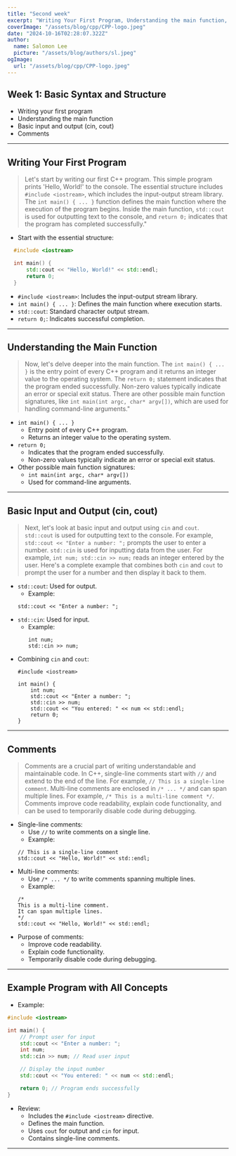 ```yaml
---
title: "Second week"
excerpt: "Writing Your First Program, Understanding the main function, Basic I/O, and Comments"
coverImage: "/assets/blog/cpp/CPP-logo.jpeg"
date: "2024-10-16T02:28:07.322Z"
author:
  name: Salomon Lee
  picture: "/assets/blog/authors/sl.jpeg"
ogImage:
  url: "/assets/blog/cpp/CPP-logo.jpeg"
---
```


## Week 1: **Basic Syntax and Structure**

* Writing your first program
* Understanding the main function
* Basic input and output (cin, cout)
* Comments

---
## **Writing Your First Program**
> Let's start by writing our first C++ program. This simple program prints 'Hello, World!' to the console. The essential structure includes `#include <iostream>`, which includes the input-output stream library. The `int main() { ... }` function defines the main function where the execution of the program begins. Inside the main function, `std::cout` is used for outputting text to the console, and `return 0;` indicates that the program has completed successfully."

* Start with the essential structure:
  
``` cpp
  #include <iostream>

  int main() {
      std::cout << "Hello, World!" << std::endl;
      return 0;
  }
```

* ``` #include <iostream> ```: Includes the input-output stream library.
* ``` int main() { ... } ```: Defines the main function where execution starts.
* ``` std::cout ```: Standard character output stream.
* ``` return 0; ```: Indicates successful completion.

---
## **Understanding the Main Function**
> Now, let's delve deeper into the main function. The `int main() { ... }` is the entry point of every C++ program and it returns an integer value to the operating system. The `return 0;` statement indicates that the program ended successfully. Non-zero values typically indicate an error or special exit status. There are other possible main function signatures, like `int main(int argc, char* argv[])`, which are used for handling command-line arguments."

* `int main() { ... }`
    * Entry point of every C++ program.
    * Returns an integer value to the operating system.
* `return 0;`
    * Indicates that the program ended successfully.
    * Non-zero values typically indicate an error or special exit status.
* Other possible main function signatures:
    * `int main(int argc, char* argv[])`
    * Used for command-line arguments.

---
## **Basic Input and Output (cin, cout)**
> Next, let's look at basic input and output using `cin` and `cout`. `std::cout` is used for outputting text to the console. For example, `std::cout << "Enter a number: ";` prompts the user to enter a number. `std::cin` is used for inputting data from the user. For example, `int num; std::cin >> num;` reads an integer entered by the user. Here's a complete example that combines both `cin` and `cout` to prompt the user for a number and then display it back to them.

* `std::cout`: Used for output.
    * Example:
    ``` 
    std::cout << "Enter a number: ";
    ```
* `std::cin`: Used for input.
    * Example:
        ```
        int num;
        std::cin >> num;
        ```
* Combining `cin` and `cout`:
    ```
    #include <iostream>

    int main() {
        int num;
        std::cout << "Enter a number: ";
        std::cin >> num;
        std::cout << "You entered: " << num << std::endl;
        return 0;
    }
    ```

---
## **Comments**
> Comments are a crucial part of writing understandable and maintainable code. In C++, single-line comments start with `//` and extend to the end of the line. For example, `// This is a single-line comment`. Multi-line comments are enclosed in `/* ... */` and can span multiple lines. For example, `/* This is a multi-line comment */`. Comments improve code readability, explain code functionality, and can be used to temporarily disable code during debugging.

* Single-line comments:
    * Use `//` to write comments on a single line.
    * Example:
    ```
    // This is a single-line comment
    std::cout << "Hello, World!" << std::endl;
    ```
* Multi-line comments:
    * Use `/* ... */` to write comments spanning multiple lines.
    * Example:
    ```
    /*
    This is a multi-line comment.
    It can span multiple lines.
    */
    std::cout << "Hello, World!" << std::endl;
    ```
* Purpose of comments:
    * Improve code readability.
    * Explain code functionality.
    * Temporarily disable code during debugging.

---
## **Example Program with All Concepts**
* Example:

```cpp
#include <iostream>

int main() {
    // Prompt user for input
    std::cout << "Enter a number: ";
    int num;
    std::cin >> num; // Read user input

    // Display the input number
    std::cout << "You entered: " << num << std::endl;

    return 0; // Program ends successfully
}
```

* Review:
    * Includes the `#include <iostream>` directive.
    * Defines the main function.
    * Uses `cout` for output and `cin` for input.
    * Contains single-line comments.

---
